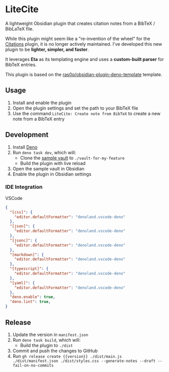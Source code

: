 # LiteCite

A lightweight Obsidian plugin that creates citation notes from a BibTeX /
BibLaTeX file.

While this plugin might seem like a "re-invention of the wheel" for the
[Citations] plugin, it is no longer actively maintained. I've developed this new
plugin to be **lighter, simpler, and faster**.

It leverages **Eta** as its templating engine and uses a **custom-built parser**
for BibTeX entries.

This plugin is based on the [ras0q/obsidian-plugin-deno-template] template.

## Usage

1. Install and enable the plugin
2. Open the plugin settings and set the path to your BibTeX file
3. Use the command `LiteCite: Create note from BibTeX` to create a new note from
   a BibTeX entry

## Development

1. Install [Deno]
2. Run `deno task dev`, which will:
   - Clone the [sample vault] to `./vault-for-my-feature`
   - Build the plugin with live reload
3. Open the sample vault in Obsidian
4. Enable the plugin in Obsidian settings

### IDE Integration

VSCode

```json:settings.json
{
  "[css]": {
    "editor.defaultFormatter": "denoland.vscode-deno"
  },
  "[json]": {
    "editor.defaultFormatter": "denoland.vscode-deno"
  },
  "[jsonc]": {
    "editor.defaultFormatter": "denoland.vscode-deno"
  },
  "[markdown]": {
    "editor.defaultFormatter": "denoland.vscode-deno"
  },
  "[typescript]": {
    "editor.defaultFormatter": "denoland.vscode-deno"
  },
  "[yaml]": {
    "editor.defaultFormatter": "denoland.vscode-deno"
  },
  "deno.enable": true,
  "deno.lint": true,
}
```

## Release

1. Update the version in `manifest.json`
2. Run `deno task build`, which will:
   - Build the plugin to `./dist`
3. Commit and push the changes to GitHub
4. Run
   `gh release create {{version}} ./dist/main.js ./dist/manifest.json ./dist/styles.css --generate-notes --draft --fail-on-no-commits`

[Citations]: https://github.com/hans/obsidian-citation-plugin
[ras0q/obsidian-plugin-deno-template]: https://github.com/ras0q/obsidian-plugin-deno-template
[Deno]: https://deno.com
[sample vault]: https://github.com/kepano/kepano-obsidian
